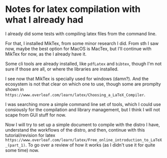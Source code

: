 # Notes for latex compilation with what I already had

I already did some tests with compiling latex files from the command line.

For that, I installed MikTex, from some minor research I did. From sth
I saw now, maybe the best option for MacOS is MacTex, but I'll continue
with MikTex for now, as the I already have it.

Some cli tools are already installed, like `pdfLatex` and `bibtex`, though
I'm not sure if those are all, or where the libraries are installed.

I see now that MikTex is specially used for windows (damn?). And the
ecosystem is not that clear on which one to use, though some are promplty
shown in `https://www.overleaf.com/learn/latex/Choosing_a_LaTeX_Compiler`.

I was searching more a simple command line set of tools, which I could use
consiously for the compilation and library management, but I think I will
not scape from GUI stuff for now.

Now I will try to set up a simple document to compile with the distro
I have, understand the workflows of the distro, and then, continue with
this tutorial/revision for latex `https://www.overleaf.com/learn/latex/Free_online_introduction_to_LaTeX_(part_1)`.
To go over a review of how it works (as I didn't use it for quite some time)
now.
